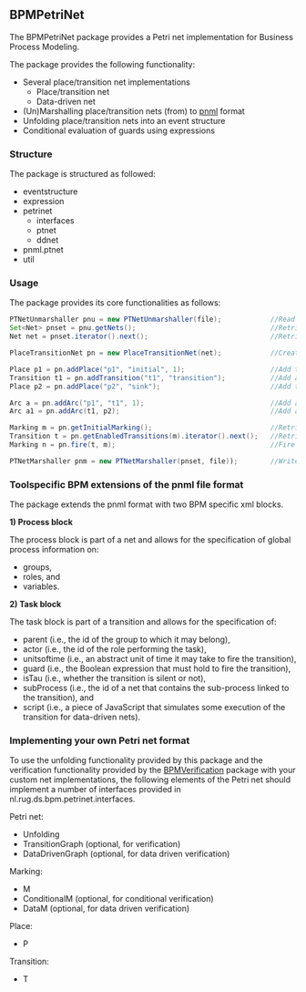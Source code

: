 ## BPMPetriNet
The BPMPetriNet package provides a Petri net implementation for Business Process Modeling.

The package provides the following functionality:
* Several place/transition net implementations
  * Place/transition net
  * Data-driven net
* (Un)Marshalling place/transition nets (from) to [pnml](http://www.pnml.org/) format
* Unfolding place/transition nets into an event structure
* Conditional evaluation of guards using expressions

### Structure
The package is structured as followed:

* eventstructure
* expression
* petrinet
  * interfaces
  * ptnet
  * ddnet
* pnml.ptnet
* util

### Usage
The package provides its core functionalities as follows:

```java
PTNetUnmarshaller pnu = new PTNetUnmarshaller(file);            //Read the pnml file
Set<Net> pnset = pnu.getNets();                                 //Retrieve the different nets from the file
Net net = pnset.iterator().next();                              //Retrieve a pnml place/transition net

PlaceTransitionNet pn = new PlaceTransitionNet(net);            //Create the required net type from the pnml net

Place p1 = pn.addPlace("p1", "initial", 1);                     //Add the initial place with 1 token
Transition t1 = pn.addTransition("t1", "transition");           //Add a transition
Place p2 = pn.addPlace("p2", "sink");                           //Add the sink place

Arc a = pn.addArc("p1", "t1", 1);                               //Add an arc by name with weight 1
Arc a1 = pn.addArc(t1, p2);                                     //Add another arc with standard weight

Marking m = pn.getInitialMarking();                             //Retrieve the initial marking
Transition t = pn.getEnabledTransitions(m).iterator().next();   //Retrieve an enabled transition
Marking n = pn.fire(t, m);                                      //Fire the transition

PTNetMarshaller pnm = new PTNetMarshaller(pnset, file));        //Write the pnml file
```

### Toolspecific BPM extensions of the pnml file format
The package extends the pnml format with two BPM specific xml blocks.

**1) Process block**

The process block is part of a net and allows for the specification of global process information on:
* groups,
* roles, and
* variables. 

**2) Task block**

The task block is part of a transition and allows for the specification of:
* parent (i.e., the id of the group to which it may belong),
* actor (i.e., the id of the role performing the task),
* unitsoftime (i.e., an abstract unit of time it may take to fire the transition),
* guard (i.e., the Boolean expression that must hold to fire the transition),
* isTau (i.e., whether the transition is silent or not),
* subProcess (i.e., the id of a net that contains the sub-process linked to the transition), and
* script (i.e., a piece of JavaScript that simulates some execution of the transition for data-driven nets).

### Implementing your own Petri net format
To use the unfolding functionality provided by this package and the verification functionality
provided by the [BPMVerification](https://github.com/rug-ds-lab/BPMVerification) package with
your custom net implementations, the following elements of the Petri net should implement a
number of interfaces provided in nl.rug.ds.bpm.petrinet.interfaces.

Petri net:
* Unfolding
* TransitionGraph (optional, for verification)
* DataDrivenGraph (optional, for data driven verification)

Marking:
* M
* ConditionalM (optional, for conditional verification)
* DataM (optional, for data driven verification)

Place:
* P

Transition:
* T